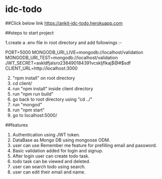 # idc-todo

##Click below link
https://ankit-idc-todo.herokuapp.com


##steps to start project

1.create a .env file in root directory and add followings :- 

PORT=5000
MONGODB_URI_LIVE=mongodb://localhost/validation
MONGODB_URI_TEST=mongodb://localhost/validation
JWT_SECRET=askldfjalsro238490184391vcskljflkaj$@#$sdf
CLIENT_URL=http://localhost:3000

2. "npm install" on root directory
3. cd client/
4. run "npm install" inside client directory
5. run "npm run build" 
6. go back to root directory using "cd ../"
7. run "mongod"
8. run "npm start"
9. go to localhost:5000/


##features
1. Authentication using JWT token.
2. DataBase as Mongo DB using mongoose ODM.
3. user can use Remember me feature for prefilling email and password.
4. Basic validation added for login and signup.
5. After login user can create todo task.
6. todo task can be viewed and deleted.
7. user can search todo using search.
8. user can edit their email and name.
